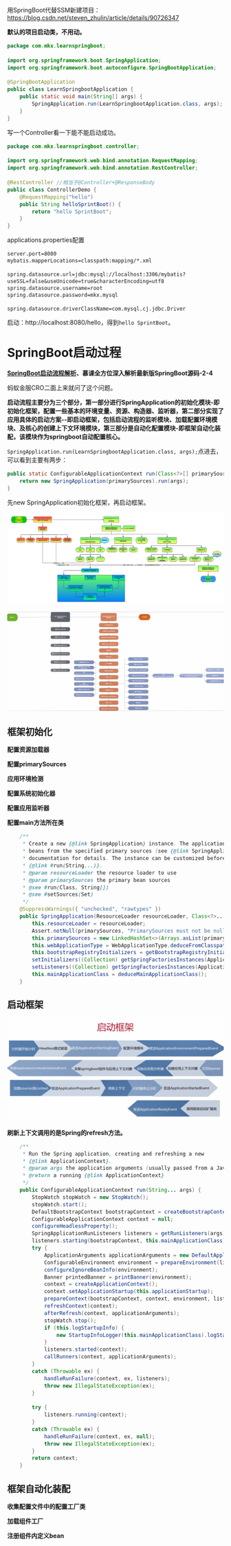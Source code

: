 用SpringBoot代替SSM新建项目：https://blog.csdn.net/steven_zhulin/article/details/90726347

**默认的项目启动类，不用动。**

```java
package com.mkx.learnspringboot;

import org.springframework.boot.SpringApplication;
import org.springframework.boot.autoconfigure.SpringBootApplication;

@SpringBootApplication
public class LearnSpringbootApplication {
    public static void main(String[] args) {
        SpringApplication.run(LearnSpringbootApplication.class, args);
    }
}
```

写一个Controller看一下能不能启动成功。

```java
package com.mkx.learnspringboot.controller;

import org.springframework.web.bind.annotation.RequestMapping;
import org.springframework.web.bind.annotation.RestController;

@RestController //相当于@Controller+@ResponseBody
public class ControllerDemo {
    @RequestMapping("hello")
    public String helloSprintBoot() {
        return "hello SprintBoot";
    }
}
```

applications.properties配置

```properties
server.port=8080
mybatis.mapperLocations=classpath:mapping/*.xml

spring.datasource.url=jdbc:mysql://localhost:3306/mybatis?useSSL=false&useUnicode=true&characterEncoding=utf8
spring.datasource.username=root
spring.datasource.password=mkx.mysql

spring.datasource.driverClassName=com.mysql.cj.jdbc.Driver
```

启动：http://localhost:8080/hello，得到`hello SprintBoot`。



# SpringBoot启动过程

**[SpringBoot启动流程解析](https://www.cnblogs.com/trgl/p/7353782.html)、慕课全方位深入解析最新版SpringBoot源码-2-4**

蚂蚁金服CRO二面上来就问了这个问题。

**启动流程主要分为三个部分，第一部分进行SpringApplication的初始化模块-即初始化框架，配置一些基本的环境变量、资源、构造器、监听器，第二部分实现了应用具体的启动方案--即启动框架，包括启动流程的监听模块、加载配置环境模块、及核心的创建上下文环境模块，第三部分是自动化配置模块-即框架自动化装配，该模块作为springboot自动配置核心。**

`SpringApplication.run(LearnSpringbootApplication.class, args);`点进去，可以看到主要有两步：

```java
public static ConfigurableApplicationContext run(Class<?>[] primarySources, String[] args) {
    return new SpringApplication(primarySources).run(args);
}
```

先new SpringApplication初始化框架，再启动框架。

![img](images/SpringBoot个人学习笔记/start-processes-1.png)

<img src="images/SpringBoot个人学习笔记/start-processes-2.png" alt="image-20210416171857430" style="zoom:150%;" />



## 框架初始化

**配置资源加载器**

**配置primarySources**

**应用环境检测**

**配置系统初始化器**

**配置应用监听器**

**配置main方法所在类**

```java
	/**
	 * Create a new {@link SpringApplication} instance. The application context will load
	 * beans from the specified primary sources (see {@link SpringApplication class-level}
	 * documentation for details. The instance can be customized before calling
	 * {@link #run(String...)}.
	 * @param resourceLoader the resource loader to use
	 * @param primarySources the primary bean sources
	 * @see #run(Class, String[])
	 * @see #setSources(Set)
	 */
	@SuppressWarnings({ "unchecked", "rawtypes" })
	public SpringApplication(ResourceLoader resourceLoader, Class<?>... primarySources) {
		this.resourceLoader = resourceLoader;
		Assert.notNull(primarySources, "PrimarySources must not be null");
		this.primarySources = new LinkedHashSet<>(Arrays.asList(primarySources));
		this.webApplicationType = WebApplicationType.deduceFromClasspath();
		this.bootstrapRegistryInitializers = getBootstrapRegistryInitializersFromSpringFactories();
		setInitializers((Collection) getSpringFactoriesInstances(ApplicationContextInitializer.class));
		setListeners((Collection) getSpringFactoriesInstances(ApplicationListener.class));
		this.mainApplicationClass = deduceMainApplicationClass();
	}
```

## 启动框架

![image-20210416171644309](images/SpringBoot个人学习笔记/run.png)

**刷新上下文调用的是Spring的refresh方法。**

```java
	/**
	 * Run the Spring application, creating and refreshing a new
	 * {@link ApplicationContext}.
	 * @param args the application arguments (usually passed from a Java main method)
	 * @return a running {@link ApplicationContext}
	 */
	public ConfigurableApplicationContext run(String... args) {
		StopWatch stopWatch = new StopWatch();
		stopWatch.start();
		DefaultBootstrapContext bootstrapContext = createBootstrapContext();
		ConfigurableApplicationContext context = null;
		configureHeadlessProperty();
		SpringApplicationRunListeners listeners = getRunListeners(args);
		listeners.starting(bootstrapContext, this.mainApplicationClass);
		try {
			ApplicationArguments applicationArguments = new DefaultApplicationArguments(args);
			ConfigurableEnvironment environment = prepareEnvironment(listeners, bootstrapContext, applicationArguments);
			configureIgnoreBeanInfo(environment);
			Banner printedBanner = printBanner(environment);
			context = createApplicationContext();
			context.setApplicationStartup(this.applicationStartup);
			prepareContext(bootstrapContext, context, environment, listeners, applicationArguments, printedBanner);
			refreshContext(context);
			afterRefresh(context, applicationArguments);
			stopWatch.stop();
			if (this.logStartupInfo) {
				new StartupInfoLogger(this.mainApplicationClass).logStarted(getApplicationLog(), stopWatch);
			}
			listeners.started(context);
			callRunners(context, applicationArguments);
		}
		catch (Throwable ex) {
			handleRunFailure(context, ex, listeners);
			throw new IllegalStateException(ex);
		}

		try {
			listeners.running(context);
		}
		catch (Throwable ex) {
			handleRunFailure(context, ex, null);
			throw new IllegalStateException(ex);
		}
		return context;
	}
```

## 框架自动化装配

**收集配置文件中的配置工厂类**

**加载组件工厂**

**注册组件内定义bean**